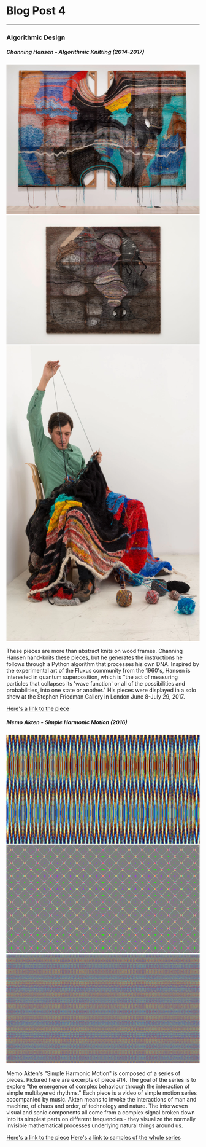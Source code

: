 # Blog Post 4
----------------------
### Algorithmic Design

##### Channing Hansen - Algorithmic Knitting (2014-2017)

![Channing Hansen](images/hansen.png?raw=true "Channing Hansen")
![Channing Hansen](images/hansen2.jpeg?raw=true "Channing Hansen")
![Channing Hansen](images/hansen3.png?raw=true "Channing Hansen")

These pieces are more than abstract knits on wood frames. Channing Hansen hand-knits these pieces, but he generates the instructions he follows through a Python algorithm that processes his own DNA. Inspired by the experimental art of the Fluxus community from the 1960's, Hansen is interested in quantum superposition, which is "the act of measuring particles that collapses its 'wave function' or all of the possibilities and probabilities, into one state or another." His pieces were displayed in a solo show at the Stephen Friedman Gallery in London June 8-July 29, 2017. 

[Here's a link to the piece](https://www.vice.com/en_us/article/qvdgbq/channing-hansen-hand-knit-paintings-dna-algorithms)

##### Memo Akten - Simple Harmonic Motion (2016)

![Memo Akten](images/akten.png?raw=true "Memo Akten")
![Memo Akten](images/akten2.png?raw=true "Memo Akten")
![Memo Akten](images/akten3.png?raw=true "Memo Akten")

Memo Akten's "Simple Harmonic Motion" is composed of a series of pieces. Pictured here are excerpts of piece #14. The goal of the series is to explore "the emergence of complex behaviour through the interaction of simple multilayered rhythms." Each piece is a video of simple motion series accompanied by music. Akten means to invoke the interactions of man and machine, of chaos and order, of technology and nature. The interwoven visual and sonic components all come from a complex signal broken down into its simplest parts on different frequencies - they visualize the normally invisible mathematical processes underlying natural things around us. 

[Here's a link to the piece](http://www.memo.tv/portfolio/simple-harmonic-motion-14/)
[Here's a link to samples of the whole series](http://www.memo.tv/portfolio/simple-harmonic-motion/)